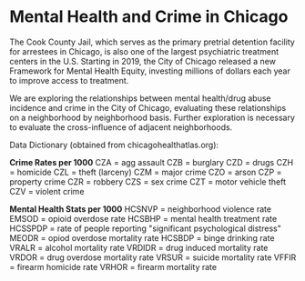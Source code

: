 # Mental Health and Crime in Chicago

The Cook County Jail, which serves as the primary pretrial detention facility for arrestees in Chicago, is also one of the largest psychiatric treatment centers in the U.S. Starting in 2019, the City of Chicago released a new Framework for Mental Health Equity, investing millions of dollars each year to improve access to treatment.

We are exploring the relationships between mental health/drug abuse incidence and crime in the City of Chicago, evaluating these relationships on a neighborhood by neighborhood basis.  Further exploration is necessary to evaluate the cross-influence of adjacent neighborhoods.

Data Dictionary (obtained from chicagohealthatlas.org):  

**Crime Rates per 1000**
CZA = agg assault 
CZB = burglary 
CZD = drugs 
CZH = homicide 
CZL = theft (larceny) 
CZM = major crime 
CZO = arson 
CZP = property crime 
CZR = robbery 
CZS = sex crime 
CZT = motor vehicle theft 
CZV = violent crime 

**Mental Health Stats per 1000**
HCSNVP = neighborhood violence rate
EMSOD = opioid overdose rate 
HCSBHP = mental health treatment rate 
HCSSPDP = rate of people reporting "significant psychological distress" 
MEODR = opiod overdose mortality rate
HCSBDP = binge drinking rate 
VRALR = alcohol mortality rate 
VRDIDR = drug induced mortality rate 
VRDOR = drug overdose mortality rate 
VRSUR = suicide mortality rate
VFFIR = firearm homicide rate 
VRHOR = firearm mortality rate
